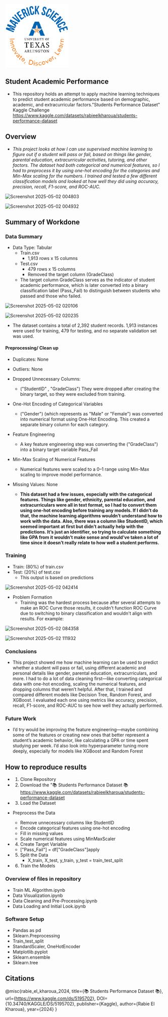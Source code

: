 ![](UTA-DataScience-Logo.png)

## **Student Academic Performance**

* This repository holds an attempt to apply machine learning techniques to predict student academic performance based on demographic, academic, and extracurricular factors."Students Performance Dataset" Kaggle Challenge https://www.kaggle.com/datasets/rabieelkharoua/students-performance-dataset

## Overview

* *This project looks at how I can use supervised machine learning to figure out if a student will pass or fail, based on things like gender, parental education, extracurricular activities, tutoring, and other factors. The dataset had both categorical and numerical features, so I had to preprocess it by using one-hot encoding for the categories and Min-Max scaling for the numbers. I trained and tested a few different classification models and looked at how well they did using accuracy, precision, recall, F1-score, and ROC-AUC.*


![Screenshot 2025-05-02 004803](https://github.com/user-attachments/assets/b9da57d7-bb8b-450a-81ee-df4d72efcba5)



![Screenshot 2025-05-02 004932](https://github.com/user-attachments/assets/8671db48-43fc-4b7c-9748-ca4f70dbd9a2)


## Summary of Workdone

### Data Summary

* Data Type: Tabular
  * Train.csv
    * 1,913 rows x 15 columns
  * Test.csv
    * 479 rows x 15 columns
    * Removed the target column (GradeClass)
  * The target column GradeClass serves as the indicator of student academic performance, which is later converted into a binary classification label (Pass_Fail) to distinguish between students who passed and those who failed.

![Screenshot 2025-05-02 020106](https://github.com/user-attachments/assets/c78fe51d-8d39-40f3-9bf4-976d23549059)

![Screenshot 2025-05-02 020235](https://github.com/user-attachments/assets/84e8f449-efbf-4b5d-b091-6cbcd1fb43bb)



  * The dataset contains a total of 2,392 student records. 1,913 instances were used for training, 479 for testing, and no separate validation set was used.

#### Preprocessing/ Clean up

* Duplicates: None
* Outliers: None
* Dropped Unnecessary Columns:
  * ("StudentID" , "GradeClass")
  They were dropped after creating the binary target, so they were excluded from training.


* One-Hot Encoding of Categorical Variables
  * ("Gender") (which represents as "Male" or "Female") was converted into numerical format using One-Hot Encoding. This created a separate binary column for each category. 

* Feature Engineering
  * A key feature engineering step was converting the ("GradeClass") into a binary target variable Pass_Fail
 
* Min-Max Scaling of Numerical Features
  * Numerical features were scaled to a 0–1 range using Min-Max scaling to improve model performance.
    
* Missing Values: None

  * **This dataset had a few issues, especially with the categorical features. Things like gender, ethnicity, parental education, and extracurriculars were all in text format, so I had to convert them using one-hot encoding before training any models. If I didn’t do that, the machine learning algorithms wouldn’t understand how to work with the data.
Also, there was a column like StudentID, which seemed important at first but didn’t actually help with the predictions. It’s just an identifier, so trying to calculate something like GPA from it wouldn’t make sense and would’ve taken a lot of time since it doesn’t really relate to how well a student performs.**

### Training

* Train: (80%) of train.csv
* Test: (20%) of test.csv
  * This output is based on predictions
 
![Screenshot 2025-05-02 042414](https://github.com/user-attachments/assets/68e8ea51-f3ab-4503-808f-cf3ae27b664b)

* Problem Formation
  * Training was the hardest process because after several attempts to make an ROC Curve those results, it couldn't function ROC Curve due to switching to binary classification and wouldn't align with results. For example:

    
![Screenshot 2025-05-02 084358](https://github.com/user-attachments/assets/4767a32b-5b99-49e5-9701-9ab246726a59)



![Screenshot 2025-05-02 111932](https://github.com/user-attachments/assets/a6aeca15-4667-4a29-9101-cce3f8c997aa)


### Conclusions

* This project showed me how machine learning can be used to predict whether a student will pass or fail, using different academic and personal details like gender, parental education, extracurriculars, and more. I had to do a lot of data cleaning first—like converting categorical data with one-hot encoding, scaling the numerical features, and dropping columns that weren’t helpful. After that, I trained and compared different models like Decision Tree, Random Forest, and XGBoost. I evaluated each one using metrics like accuracy, precision, recall, F1-score, and ROC-AUC to see how well they actually performed.
  
### Future Work

* I’d try would be improving the feature engineering—maybe combining some of the features or creating new ones that better represent a student’s academic behavior, like calculating a GPA or time spent studying per week. I’d also look into hyperparameter tuning more deeply, especially for models like XGBoost and Random Forest

## How to reproduce results
* 1. Clone Repository

* 2. Download the "📚 Students Performance Dataset 📚 https://www.kaggle.com/datasets/rabieelkharoua/students-performance-dataset

  
* 3. Load the Dataset
  
     
* Preprocess the Data
  * Remove unnecessary columns like StudentID
  *  Encode categorical features using one-hot encoding
  * Fill in missing values
  * Scale numerical features using MinMaxScaler
  
* 4. Create Target Variable
  *  ["Pass_Fail"] = df["GradeClass"]apply
 
* 5. Split the Data
     * X_train, X_test, y_train, y_test = train_test_split

* 6. Train the Models

### Overview of files in repository

* Train ML Algorithm.ipynb
* Data Visualization.ipynb
* Data Cleaning and Pre-Processing.ipynb
* Data Loading and Initial Look.ipynb


### Software Setup
* Pandas as pd
* Sklearn.Preprocessing
* Train_test_split
* StandardScaler, OneHotEncoder
* Matplotlib.pyplot
* Sklearn.ensemble 
* Sklearn.tree


## Citations
@misc{rabie_el_kharoua_2024,
	title={📚 Students Performance Dataset 📚},
	url={https://www.kaggle.com/ds/5195702},
	DOI={10.34740/KAGGLE/DS/5195702},
	publisher={Kaggle},
	author={Rabie El Kharoua},
	year={2024}
}







